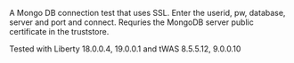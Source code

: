 A Mongo DB connection test that uses SSL. Enter the userid, pw, database, server and port and connect. Requries the MongoDB server public certificate in the truststore.

Tested with Liberty 18.0.0.4, 19.0.0.1 and tWAS 8.5.5.12, 9.0.0.10
